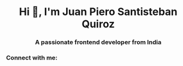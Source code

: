 <h1 align="center">Hi 👋, I'm Juan Piero Santisteban Quiroz</h1>
<h3 align="center">A passionate frontend developer from India</h3>

<h3 align="left">Connect with me:</h3>
<p align="left">
</p>